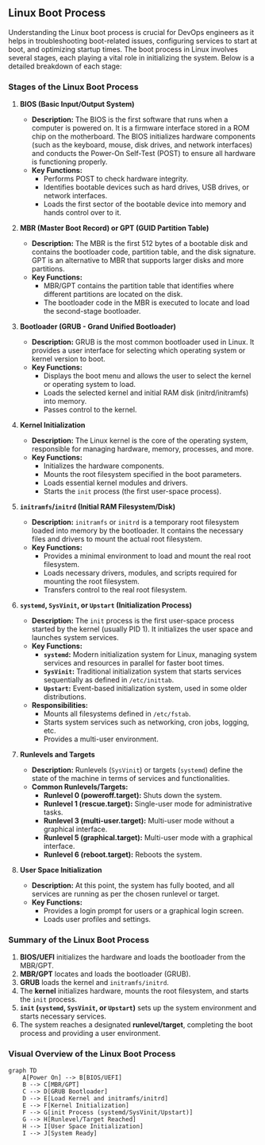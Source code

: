 ## Linux Boot Process

Understanding the Linux boot process is crucial for DevOps engineers as it helps in troubleshooting boot-related issues, configuring services to start at boot, and optimizing startup times. The boot process in Linux involves several stages, each playing a vital role in initializing the system. Below is a detailed breakdown of each stage:

### Stages of the Linux Boot Process

1. **BIOS (Basic Input/Output System)**
   - **Description:** The BIOS is the first software that runs when a computer is powered on. It is a firmware interface stored in a ROM chip on the motherboard. The BIOS initializes hardware components (such as the keyboard, mouse, disk drives, and network interfaces) and conducts the Power-On Self-Test (POST) to ensure all hardware is functioning properly.
   - **Key Functions:**
     - Performs POST to check hardware integrity.
     - Identifies bootable devices such as hard drives, USB drives, or network interfaces.
     - Loads the first sector of the bootable device into memory and hands control over to it.

2. **MBR (Master Boot Record) or GPT (GUID Partition Table)**
   - **Description:** The MBR is the first 512 bytes of a bootable disk and contains the bootloader code, partition table, and the disk signature. GPT is an alternative to MBR that supports larger disks and more partitions.
   - **Key Functions:**
     - MBR/GPT contains the partition table that identifies where different partitions are located on the disk.
     - The bootloader code in the MBR is executed to locate and load the second-stage bootloader.

3. **Bootloader (GRUB - Grand Unified Bootloader)**
   - **Description:** GRUB is the most common bootloader used in Linux. It provides a user interface for selecting which operating system or kernel version to boot.
   - **Key Functions:**
     - Displays the boot menu and allows the user to select the kernel or operating system to load.
     - Loads the selected kernel and initial RAM disk (initrd/initramfs) into memory.
     - Passes control to the kernel.

4. **Kernel Initialization**
   - **Description:** The Linux kernel is the core of the operating system, responsible for managing hardware, memory, processes, and more.
   - **Key Functions:**
     - Initializes the hardware components.
     - Mounts the root filesystem specified in the boot parameters.
     - Loads essential kernel modules and drivers.
     - Starts the `init` process (the first user-space process).

5. **`initramfs`/`initrd` (Initial RAM Filesystem/Disk)**
   - **Description:** `initramfs` or `initrd` is a temporary root filesystem loaded into memory by the bootloader. It contains the necessary files and drivers to mount the actual root filesystem.
   - **Key Functions:**
     - Provides a minimal environment to load and mount the real root filesystem.
     - Loads necessary drivers, modules, and scripts required for mounting the root filesystem.
     - Transfers control to the real root filesystem.

6. **`systemd`, `SysVinit`, or `Upstart` (Initialization Process)**
   - **Description:** The `init` process is the first user-space process started by the kernel (usually PID 1). It initializes the user space and launches system services.
   - **Key Functions:**
     - **`systemd`:** Modern initialization system for Linux, managing system services and resources in parallel for faster boot times.
     - **`SysVinit`:** Traditional initialization system that starts services sequentially as defined in `/etc/inittab`.
     - **`Upstart`:** Event-based initialization system, used in some older distributions.
   - **Responsibilities:**
     - Mounts all filesystems defined in `/etc/fstab`.
     - Starts system services such as networking, cron jobs, logging, etc.
     - Provides a multi-user environment.

7. **Runlevels and Targets**
   - **Description:** Runlevels (`SysVinit`) or targets (`systemd`) define the state of the machine in terms of services and functionalities.
   - **Common Runlevels/Targets:**
     - **Runlevel 0 (poweroff.target):** Shuts down the system.
     - **Runlevel 1 (rescue.target):** Single-user mode for administrative tasks.
     - **Runlevel 3 (multi-user.target):** Multi-user mode without a graphical interface.
     - **Runlevel 5 (graphical.target):** Multi-user mode with a graphical interface.
     - **Runlevel 6 (reboot.target):** Reboots the system.

8. **User Space Initialization**
   - **Description:** At this point, the system has fully booted, and all services are running as per the chosen runlevel or target.
   - **Key Functions:**
     - Provides a login prompt for users or a graphical login screen.
     - Loads user profiles and settings.

### Summary of the Linux Boot Process

1. **BIOS/UEFI** initializes the hardware and loads the bootloader from the MBR/GPT.
2. **MBR/GPT** locates and loads the bootloader (GRUB).
3. **GRUB** loads the kernel and `initramfs/initrd`.
4. The **kernel** initializes hardware, mounts the root filesystem, and starts the `init` process.
5. **`init` (`systemd`, `SysVinit`, or `Upstart`)** sets up the system environment and starts necessary services.
6. The system reaches a designated **runlevel/target**, completing the boot process and providing a user environment.

### Visual Overview of the Linux Boot Process

```mermaid
graph TD
    A[Power On] --> B[BIOS/UEFI]
    B --> C[MBR/GPT]
    C --> D[GRUB Bootloader]
    D --> E[Load Kernel and initramfs/initrd]
    E --> F[Kernel Initialization]
    F --> G[init Process (systemd/SysVinit/Upstart)]
    G --> H[Runlevel/Target Reached]
    H --> I[User Space Initialization]
    I --> J[System Ready]
